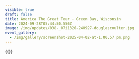 ```yaml
---
visible: true
draft: false
title: America The Great Tour - Green Bay, Wisconsin
date: 2024-09-28T05:44:50.556Z
image: /img/updates/038-_07i1326-240927-douglascoulter.jpg
event_gallery:
  - /img/gallery/screenshot-2025-04-02-at-1.00.57 pm.png
---
```


{{<youtube ocZCDuO07qU>}}
